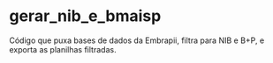 # gerar_nib_e_bmaisp
Código que puxa bases de dados da Embrapii, filtra para NIB e B+P, e exporta as planilhas filtradas.
